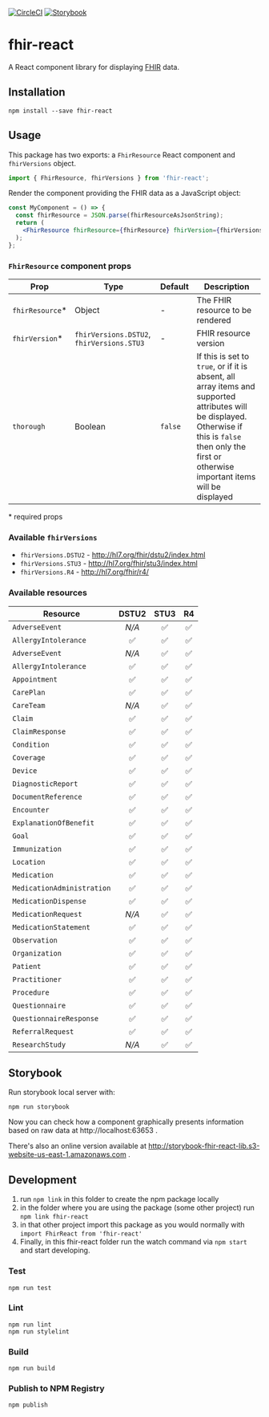 [![CircleCI](https://circleci.com/gh/1uphealth/fhir-react/tree/master.svg?style=svg)](https://circleci.com/gh/1uphealth/fhir-react/tree/master)
[![Storybook](https://github.com/storybookjs/brand/raw/master/badge/badge-storybook.svg?sanitize=true)](http://storybook-fhir-react-lib.s3-website-us-east-1.amazonaws.com/)

# fhir-react

A React component library for displaying [FHIR](https://1up.health/dev/doc/introduction-to-fhir) data.

## Installation

```
npm install --save fhir-react
```

## Usage

This package has two exports: a `FhirResource` React component and `fhirVersions` object.

```js
import { FhirResource, fhirVersions } from 'fhir-react';
```

Render the component providing the FHIR data as a JavaScript object:

```jsx
const MyComponent = () => {
  const fhirResource = JSON.parse(fhirResourceAsJsonString);
  return (
    <FhirResource fhirResource={fhirResource} fhirVersion={fhirVersions.STU3} />
  );
};
```

### `FhirResource` component props

| Prop             | Type                                      | Default | Description                                                                                                                                                                                               |
| ---------------- | ----------------------------------------- | ------- | --------------------------------------------------------------------------------------------------------------------------------------------------------------------------------------------------------- |
| `fhirResource`\* | Object                                    | -       | The FHIR resource to be rendered                                                                                                                                                                          |
| `fhirVersion`\*  | `fhirVersions.DSTU2`, `fhirVersions.STU3` | -       | FHIR resource version                                                                                                                                                                                     |
| `thorough`       | Boolean                                   | `false` | If this is set to `true`, or if it is absent, all array items and supported attributes will be displayed. Otherwise if this is `false` then only the first or otherwise important items will be displayed |

\* required props

### Available `fhirVersions`

- `fhirVersions.DSTU2` - http://hl7.org/fhir/dstu2/index.html
- `fhirVersions.STU3` - http://hl7.org/fhir/stu3/index.html
- `fhirVersions.R4` - http://hl7.org/fhir/r4/

### Available resources

| Resource                   | DSTU2 | STU3 | R4  |
| -------------------------- | :---: | :--: | :-: |
| `AdverseEvent`             | _N/A_ |  ✅  | ✅  |
| `AllergyIntolerance`       |  ✅   |  ✅  | ✅  |
| `AdverseEvent`             | _N/A_ |  ✅  | ✅  |
| `AllergyIntolerance`       |  ✅   |  ✅  | ✅  |
| `Appointment`              |  ✅   |  ✅  | ✅  |
| `CarePlan`                 |  ✅   |  ✅  | ✅  |
| `CareTeam`                 | _N/A_ |  ✅  | ✅  |
| `Claim`                    |  ✅   |  ✅  | ✅  |
| `ClaimResponse`            |  ✅   |  ✅  | ✅  |
| `Condition`                |  ✅   |  ✅  | ✅  |
| `Coverage`                 |  ✅   |  ✅  | ✅  |
| `Device`                   |  ✅   |  ✅  | ✅  |
| `DiagnosticReport`         |  ✅   |  ✅  | ✅  |
| `DocumentReference`        |  ✅   |  ✅  | ✅  |
| `Encounter`                |  ✅   |  ✅  | ✅  |
| `ExplanationOfBenefit`     |  ✅   |  ✅  | ✅  |
| `Goal`                     |  ✅   |  ✅  | ✅  |
| `Immunization`             |  ✅   |  ✅  | ✅  |
| `Location`                 |  ✅   |  ✅  | ✅  |
| `Medication`               |  ✅   |  ✅  | ✅  |
| `MedicationAdministration` |  ✅   |  ✅  | ✅  |
| `MedicationDispense`       |  ✅   |  ✅  | ✅  |
| `MedicationRequest`        | _N/A_ |  ✅  | ✅  |
| `MedicationStatement`      |  ✅   |  ✅  | ✅  |
| `Observation`              |  ✅   |  ✅  | ✅  |
| `Organization`             |  ✅   |  ✅  | ✅  |
| `Patient`                  |  ✅   |  ✅  | ✅  |
| `Practitioner`             |  ✅   |  ✅  | ✅  |
| `Procedure`                |  ✅   |  ✅  | ✅  |
| `Questionnaire`            |  ✅   |  ✅  | ✅  |
| `QuestionnaireResponse`    |  ✅   |  ✅  | ✅  |
| `ReferralRequest`          |  ✅   |  ✅  | ✅  |
| `ResearchStudy`            | _N/A_ |  ✅  | ✅  |

## Storybook

Run storybook local server with:

```
npm run storybook
```

Now you can check how a component graphically presents information based on raw data at http://localhost:63653 .

There's also an online version available at http://storybook-fhir-react-lib.s3-website-us-east-1.amazonaws.com .

## Development

1. run `npm link` in this folder to create the npm package locally
1. in the folder where you are using the package (some other project) run `npm link fhir-react`
1. in that other project import this package as you would normally with `import FhirReact from 'fhir-react'`
1. Finally, in this fhir-react folder run the watch command via `npm start` and start developing.

### Test

```
npm run test
```

### Lint

```
npm run lint
npm run stylelint
```

### Build

```
npm run build
```

### Publish to NPM Registry

```
npm publish
```
